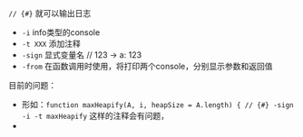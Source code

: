 
`// {#}` 就可以输出日志

- `-i` info类型的console
- `-t XXX` 添加注释
- `-sign` 显式变量名 // 123 -> a: 123 
- `-from` 在函数调用时使用，将打印两个console，分别显示参数和返回值



目前的问题：

- 形如：`function maxHeapify(A, i, heapSize = A.length) { // {#} -sign -i -t maxHeapify` 这样的注释会有问题，
- 
